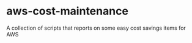 # aws-cost-maintenance

A collection of scripts that reports on some easy cost savings items for AWS
